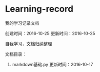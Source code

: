 # Learning-record
我的学习记录文档

创建时间：2016-10-25
更新时间：2016-10-25

自我学习，文档归纳整理

文档目录：
1. markdown基础.py  更新时间：2016-10-17
